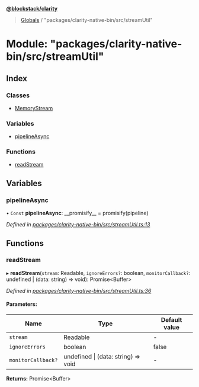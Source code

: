 **[@blockstack/clarity](../README.md)**

> [Globals](../globals.md) / "packages/clarity-native-bin/src/streamUtil"

# Module: "packages/clarity-native-bin/src/streamUtil"

## Index

### Classes

- [MemoryStream](../classes/_packages_clarity_native_bin_src_streamutil_.memorystream.md)

### Variables

- [pipelineAsync](_packages_clarity_native_bin_src_streamutil_.md#pipelineasync)

### Functions

- [readStream](_packages_clarity_native_bin_src_streamutil_.md#readstream)

## Variables

### pipelineAsync

• `Const` **pipelineAsync**: \_\_promisify\_\_ = promisify(pipeline)

_Defined in [packages/clarity-native-bin/src/streamUtil.ts:13](https://github.com/blockstack/clarity-js-sdk/blob/711ac7c/packages/clarity-native-bin/src/streamUtil.ts#L13)_

## Functions

### readStream

▸ **readStream**(`stream`: Readable, `ignoreErrors?`: boolean, `monitorCallback?`: undefined \| (data: string) => void): Promise\<Buffer>

_Defined in [packages/clarity-native-bin/src/streamUtil.ts:36](https://github.com/blockstack/clarity-js-sdk/blob/711ac7c/packages/clarity-native-bin/src/streamUtil.ts#L36)_

#### Parameters:

| Name               | Type                                | Default value |
| ------------------ | ----------------------------------- | ------------- |
| `stream`           | Readable                            | -             |
| `ignoreErrors`     | boolean                             | false         |
| `monitorCallback?` | undefined \| (data: string) => void | -             |

**Returns:** Promise\<Buffer>
